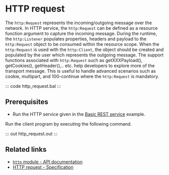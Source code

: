 # HTTP request

The `http:Request` represents the incoming/outgoing message over the network. In HTTP service, the `http:Request` can be defined as a resource function argument to capture the incoming message. During the runtime, the `http:Listener` populates properties, headers and payload to the `http:Request` object to be consumed within the resource scope. When the `http:Request` is used with the `http:Client`, the object should be created and populated by the user which represents the outgoing message. The support functions associated with `http:Request` such as getXXXPayload(), getCookies(), getHeader(),.. etc. help developers to explore more of the transport message. This is useful to handle advanced scenarios such as cookie, multipart, and 100-continue where the `http:Request` is mandatory.

::: code http_request.bal :::

## Prerequisites
- Run the HTTP service given in the [Basic REST service](/learn/by-example/http-basic-rest-service/) example.

Run the client program by executing the following command.

::: out http_request.out :::

## Related links
- [`http` module - API documentation](https://lib.ballerina.io/ballerina/http/latest/)
- [HTTP request - Specification](/spec/http/#6-request-and-response)
